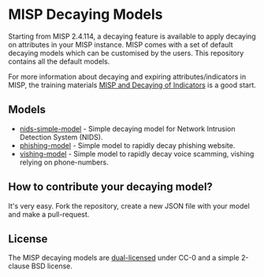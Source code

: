 # MISP Decaying Models

Starting from MISP 2.4.114, a decaying feature is available to apply decaying on attributes in your MISP instance. MISP comes with a set of default decaying models which
can be customised by the users. This repository contains all the default models.

For more information about decaying and expiring attributes/indicators in MISP, the training materials [MISP and Decaying of Indicators](https://www.misp-project.org/misp-training/a.5-decaying-indicators.pdf) is a good start.

## Models

- [nids-simple-model](./models/nids-simple-model.json) - Simple decaying model for Network Intrusion Detection System (NIDS).
- [phishing-model](./models/phishing-model.json) - Simple model to rapidly decay phishing website.
- [vishing-model](./models/vishing-model.json) - Simple model to rapidly decay voice scamming, vishing relying on phone-numbers.

## How to contribute your decaying model?

It's very easy. Fork the repository, create a new JSON file with your model and make a pull-request.

## License

The MISP decaying models are [dual-licensed](./LICENSE.md) under CC-0 and a simple 2-clause BSD license.
